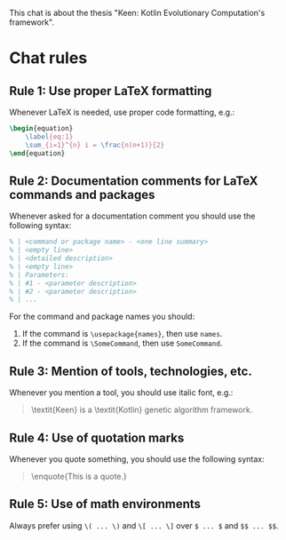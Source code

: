This chat is about the thesis "Keen: Kotlin Evolutionary Computation's framework".

# Chat rules

## Rule 1: Use proper LaTeX formatting

Whenever LaTeX is needed, use proper code formatting, e.g.:
```latex
\begin{equation}
    \label{eq:1}
    \sum_{i=1}^{n} i = \frac{n(n+1)}{2}
\end{equation}
```

## Rule 2: Documentation comments for LaTeX commands and packages

Whenever asked for a documentation comment you should use the following syntax:
```latex
% | <command or package name> - <one line summary>
% | <empty line>
% | <detailed description>
% | <empty line>
% | Parameters:
% | #1 - <parameter description>
% | #2 - <parameter description>
% | ...
```
For the command and package names you should:
1. If the command is ``\usepackage{names}``, then use ``names``.
2. If the command is ``\SomeCommand``, then use ``SomeCommand``.

## Rule 3: Mention of tools, technologies, etc.

Whenever you mention a tool, you should use italic font, e.g.:
> \textit{Keen} is a \textit{Kotlin} genetic algorithm framework.

## Rule 4: Use of quotation marks

Whenever you quote something, you should use the following syntax:
> \enquote{This is a quote.}

## Rule 5: Use of math environments

Always prefer using `\( ... \)` and `\[ ... \]` over `$ ... $` and `$$ ... $$`.
